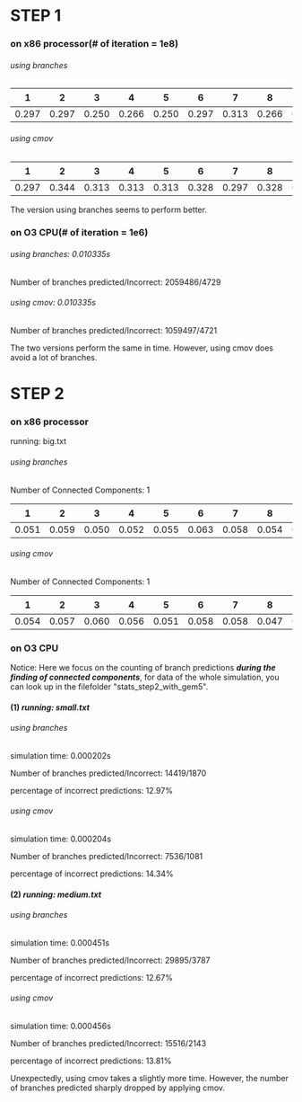 # STEP 1

### on x86 processor(# of iteration = 1e8)

###### using branches

| 1     | 2     | 3     | 4     | 5     | 6     | 7     | 8     | 9     | 10    | 平均  |
| ----- | ----- | ----- | ----- | ----- | ----- | ----- | ----- | ----- | ----- | ----- |
| 0.297 | 0.297 | 0.250 | 0.266 | 0.250 | 0.297 | 0.313 | 0.266 | 0.281 | 0.234 | 0.250 |

###### using cmov

| 1     | 2     | 3     | 4     | 5     | 6     | 7     | 8     | 9     | 10    | 平均  |
| ----- | ----- | ----- | ----- | ----- | ----- | ----- | ----- | ----- | ----- | ----- |
| 0.297 | 0.344 | 0.313 | 0.313 | 0.313 | 0.328 | 0.297 | 0.328 | 0.344 | 0.328 | 0.321 |

The version using branches seems to perform better.

### on O3 CPU(# of iteration = 1e6)

###### using branches: 0.010335s

Number of  branches predicted/Incorrect: 2059486/4729

###### using cmov: 0.010335s

Number of  branches predicted/Incorrect: 1059497/4721

The two versions perform the same in time. However, using cmov does avoid a lot of branches.

# STEP 2

### on x86 processor

running: big.txt

###### using branches

Number of Connected Components: 1

| 1     | 2     | 3     | 4     | 5     | 6     | 7     | 8     | 9     | 10    | 平均  |
| ----- | ----- | ----- | ----- | ----- | ----- | ----- | ----- | ----- | ----- | ----- |
| 0.051 | 0.059 | 0.050 | 0.052 | 0.055 | 0.063 | 0.058 | 0.054 | 0.054 | 0.057 | 0.055 |

###### using cmov

Number of Connected Components: 1

| 1     | 2     | 3     | 4     | 5     | 6     | 7     | 8     | 9     | 10    | 平均  |
| ----- | ----- | ----- | ----- | ----- | ----- | ----- | ----- | ----- | ----- | ----- |
| 0.054 | 0.057 | 0.060 | 0.056 | 0.051 | 0.058 | 0.058 | 0.047 | 0.048 | 0.058 | 0.055 |

### on O3 CPU

Notice: Here we focus on the counting of branch predictions ***during the finding of connected components***, for data of the whole simulation, you can look up in the filefolder "stats_step2_with_gem5".

#### (1) *running: small.txt*

###### using branches

simulation time: 0.000202s

Number of  branches predicted/Incorrect: 14419/1870

percentage of incorrect predictions: 12.97%

###### using cmov

simulation time: 0.000204s

Number of  branches predicted/Incorrect: 7536/1081

percentage of incorrect predictions: 14.34%

#### (2) *running: medium.txt*

###### using branches

simulation time: 0.000451s

Number of  branches predicted/Incorrect: 29895/3787

percentage of incorrect predictions: 12.67%

###### using cmov

simulation time: 0.000456s

Number of  branches predicted/Incorrect: 15516/2143

percentage of incorrect predictions: 13.81%



Unexpectedly, using cmov takes a slightly more time. However, the number of branches predicted sharply dropped by applying cmov.